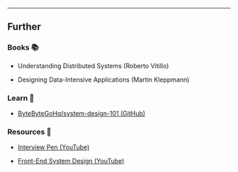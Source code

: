 
---
## Further

### Books 📚

- Understanding Distributed Systems (Roberto Vitillo)

- Designing Data-Intensive Applications (Martin Kleppmann)

### Learn 🧠

- [ByteByteGoHq/system-design-101 (GitHub)](https://github.com/ByteByteGoHq/system-design-101)

### Resources 🧩

- [Interview Pen (YouTube)](https://www.youtube.com/@interviewpen/videos)

- [Front-End System Design (YouTube)](https://www.youtube.com/playlist?list=PLI9W87-Dqn7j_x6QtR6sUjycJR7nQLBqT)
